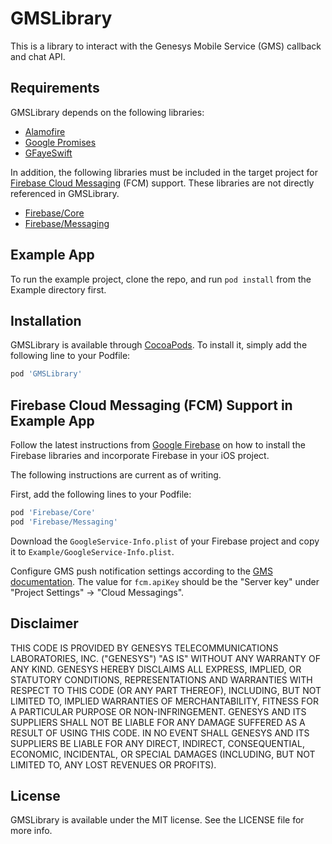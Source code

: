 # GMSLibrary

This is a library to interact with the Genesys Mobile Service (GMS) callback and chat API. 

## Requirements

GMSLibrary depends on the following libraries: 

 * [Alamofire](https://github.com/Alamofire/Alamofire)
 * [Google Promises](https://github.com/google/promises)
 * [GFayeSwift](https://github.com/ckpwong/GFayeSwift)

In addition, the following libraries must be included in the target project for 
[Firebase Cloud Messaging](https://firebase.google.com/) 
(FCM) support.  These libraries are not directly referenced in GMSLibrary.

 * [Firebase/Core](https://github.com/firebase/firebase-ios-sdk)
 * [Firebase/Messaging](https://github.com/firebase/firebase-ios-sdk)
 
## Example App

To run the example project, clone the repo, and run `pod install` from the Example directory first.


## Installation

GMSLibrary is available through [CocoaPods](https://cocoapods.org). To install
it, simply add the following line to your Podfile:

```ruby
pod 'GMSLibrary'
```

## Firebase Cloud Messaging (FCM) Support in Example App

Follow the latest instructions from [Google Firebase](https://firebase.google.com/) on how to install the Firebase libraries and
incorporate Firebase in your iOS project.

The following instructions are current as of writing.

First, add the following lines to your Podfile:

```ruby
pod 'Firebase/Core'
pod 'Firebase/Messaging'
```

Download the `GoogleService-Info.plist` of your Firebase project and copy it to `Example/GoogleService-Info.plist`.

Configure GMS push notification settings according to the 
[GMS documentation](https://docs.genesys.com/Documentation/GMS/8.5.1/API/PushNotificationService#fcm).  The value for
`fcm.apiKey` should be the "Server key" under "Project Settings" -> "Cloud Messagings".

## Disclaimer

THIS CODE IS PROVIDED BY GENESYS TELECOMMUNICATIONS LABORATORIES, INC. ("GENESYS") "AS IS" WITHOUT ANY WARRANTY OF ANY KIND. GENESYS HEREBY DISCLAIMS ALL EXPRESS, IMPLIED, OR STATUTORY CONDITIONS, REPRESENTATIONS AND WARRANTIES WITH RESPECT TO THIS CODE (OR ANY PART THEREOF), INCLUDING, BUT NOT LIMITED TO, IMPLIED WARRANTIES OF MERCHANTABILITY, FITNESS FOR A PARTICULAR PURPOSE OR NON-INFRINGEMENT. GENESYS AND ITS SUPPLIERS SHALL NOT BE LIABLE FOR ANY DAMAGE SUFFERED AS A RESULT OF USING THIS CODE. IN NO EVENT SHALL GENESYS AND ITS SUPPLIERS BE LIABLE FOR ANY DIRECT, INDIRECT, CONSEQUENTIAL, ECONOMIC, INCIDENTAL, OR SPECIAL DAMAGES (INCLUDING, BUT NOT LIMITED TO, ANY LOST REVENUES OR PROFITS).

## License

GMSLibrary is available under the MIT license. See the LICENSE file for more info.

